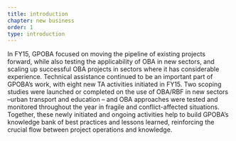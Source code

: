 ```yaml
---
title: introduction
chapter: new business
order: 1
type: introduction
---
```


In FY15, GPOBA focused on moving the pipeline of existing projects forward, while also testing the applicability of OBA in new sectors, and scaling up successful OBA projects in sectors where it has considerable experience. Technical assistance continued to be an important part of GPOBA’s work, with eight new TA activities initiated in FY15. Two scoping studies were launched or completed on the use of OBA/RBF in new sectors –urban transport and education – and OBA approaches were tested and monitored throughout the year in fragile and conflict-affected situations. Together, these newly initiated and ongoing activities help to build GPOBA’s knowledge bank of best practices and lessons learned, reinforcing the crucial flow between project operations and knowledge.